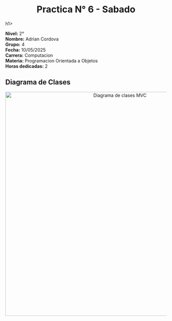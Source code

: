 <h1 align="center">Practica N° 6 - Sabado</h1>h1>

<p style="text-align: justify;">
<strong>Nivel:</strong> 2° <br>
<strong>Nombre:</strong> Adrian Cordova <br>
<strong>Grupo:</strong> 4 <br>
<strong>Fecha:</strong> 10/05/2025 <br>
<strong>Carrera:</strong> Computacion <br>
<strong>Materia:</strong> Programacion Orientada a Objetos <br>
<strong>Horas dedicadas:</strong> 2 <br>
</p>

## Diagrama de Clases

<p align="center">
<img src="Diagrama de clases Practica_Sabado.png"alt="Diagrama de clases MVC"width="700">
</p>

